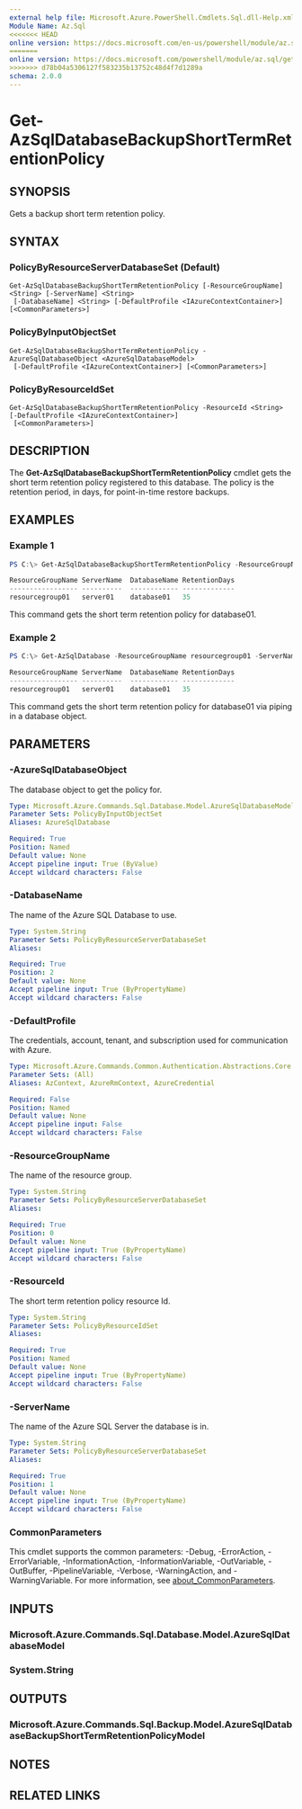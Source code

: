 ```yaml
---
external help file: Microsoft.Azure.PowerShell.Cmdlets.Sql.dll-Help.xml
Module Name: Az.Sql
<<<<<<< HEAD
online version: https://docs.microsoft.com/en-us/powershell/module/az.sql/get-azsqldatabasebackupshorttermretentionpolicy
=======
online version: https://docs.microsoft.com/powershell/module/az.sql/get-azsqldatabasebackupshorttermretentionpolicy
>>>>>>> d78b04a5306127f583235b13752c48d4f7d1289a
schema: 2.0.0
---
```


# Get-AzSqlDatabaseBackupShortTermRetentionPolicy

## SYNOPSIS
Gets a backup short term retention policy.

## SYNTAX

### PolicyByResourceServerDatabaseSet (Default)
```
Get-AzSqlDatabaseBackupShortTermRetentionPolicy [-ResourceGroupName] <String> [-ServerName] <String>
 [-DatabaseName] <String> [-DefaultProfile <IAzureContextContainer>] [<CommonParameters>]
```

### PolicyByInputObjectSet
```
Get-AzSqlDatabaseBackupShortTermRetentionPolicy -AzureSqlDatabaseObject <AzureSqlDatabaseModel>
 [-DefaultProfile <IAzureContextContainer>] [<CommonParameters>]
```

### PolicyByResourceIdSet
```
Get-AzSqlDatabaseBackupShortTermRetentionPolicy -ResourceId <String> [-DefaultProfile <IAzureContextContainer>]
 [<CommonParameters>]
```

## DESCRIPTION
The **Get-AzSqlDatabaseBackupShortTermRetentionPolicy** cmdlet gets the short term retention policy registered to this database.
The policy is the retention period, in days, for point-in-time restore backups.

## EXAMPLES

### Example 1
```powershell
PS C:\> Get-AzSqlDatabaseBackupShortTermRetentionPolicy -ResourceGroupName resourcegroup01 -ServerName server01 -DatabaseName database01

ResourceGroupName ServerName  DatabaseName RetentionDays
----------------- ----------  ------------ -------------
resourcegroup01   server01    database01   35
```

This command gets the short term retention policy for database01.

### Example 2
```powershell
PS C:\> Get-AzSqlDatabase -ResourceGroupName resourcegroup01 -ServerName server01 -DatabaseName database01 | Get-AzSqlDatabaseBackupShortTermRetentionPolicy

ResourceGroupName ServerName  DatabaseName RetentionDays
----------------- ----------  ------------ -------------
resourcegroup01   server01    database01   35
```

This command gets the short term retention policy for database01 via piping in a database object.

## PARAMETERS

### -AzureSqlDatabaseObject
The database object to get the policy for.

```yaml
Type: Microsoft.Azure.Commands.Sql.Database.Model.AzureSqlDatabaseModel
Parameter Sets: PolicyByInputObjectSet
Aliases: AzureSqlDatabase

Required: True
Position: Named
Default value: None
Accept pipeline input: True (ByValue)
Accept wildcard characters: False
```

### -DatabaseName
The name of the Azure SQL Database to use.

```yaml
Type: System.String
Parameter Sets: PolicyByResourceServerDatabaseSet
Aliases:

Required: True
Position: 2
Default value: None
Accept pipeline input: True (ByPropertyName)
Accept wildcard characters: False
```

### -DefaultProfile
The credentials, account, tenant, and subscription used for communication with Azure.

```yaml
Type: Microsoft.Azure.Commands.Common.Authentication.Abstractions.Core.IAzureContextContainer
Parameter Sets: (All)
Aliases: AzContext, AzureRmContext, AzureCredential

Required: False
Position: Named
Default value: None
Accept pipeline input: False
Accept wildcard characters: False
```

### -ResourceGroupName
The name of the resource group.

```yaml
Type: System.String
Parameter Sets: PolicyByResourceServerDatabaseSet
Aliases:

Required: True
Position: 0
Default value: None
Accept pipeline input: True (ByPropertyName)
Accept wildcard characters: False
```

### -ResourceId
The short term retention policy resource Id.

```yaml
Type: System.String
Parameter Sets: PolicyByResourceIdSet
Aliases:

Required: True
Position: Named
Default value: None
Accept pipeline input: True (ByPropertyName)
Accept wildcard characters: False
```

### -ServerName
The name of the Azure SQL Server the database is in.

```yaml
Type: System.String
Parameter Sets: PolicyByResourceServerDatabaseSet
Aliases:

Required: True
Position: 1
Default value: None
Accept pipeline input: True (ByPropertyName)
Accept wildcard characters: False
```

### CommonParameters
This cmdlet supports the common parameters: -Debug, -ErrorAction, -ErrorVariable, -InformationAction, -InformationVariable, -OutVariable, -OutBuffer, -PipelineVariable, -Verbose, -WarningAction, and -WarningVariable. For more information, see [about_CommonParameters](http://go.microsoft.com/fwlink/?LinkID=113216).

## INPUTS

### Microsoft.Azure.Commands.Sql.Database.Model.AzureSqlDatabaseModel

### System.String

## OUTPUTS

### Microsoft.Azure.Commands.Sql.Backup.Model.AzureSqlDatabaseBackupShortTermRetentionPolicyModel

## NOTES

## RELATED LINKS
